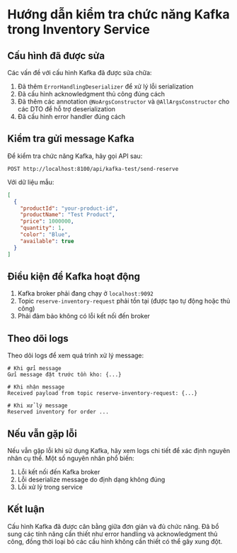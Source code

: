 # Hướng dẫn kiểm tra chức năng Kafka trong Inventory Service

## Cấu hình đã được sửa

Các vấn đề với cấu hình Kafka đã được sửa chữa:

1. Đã thêm `ErrorHandlingDeserializer` để xử lý lỗi serialization
2. Đã cấu hình acknowledgment thủ công đúng cách
3. Đã thêm các annotation `@NoArgsConstructor` và `@AllArgsConstructor` cho các DTO để hỗ trợ deserialization
4. Đã cấu hình error handler đúng cách

## Kiểm tra gửi message Kafka

Để kiểm tra chức năng Kafka, hãy gọi API sau:

```
POST http://localhost:8100/api/kafka-test/send-reserve
```

Với dữ liệu mẫu:

```json
[
  {
    "productId": "your-product-id",
    "productName": "Test Product",
    "price": 1000000,
    "quantity": 1,
    "color": "Blue",
    "available": true
  }
]
```

## Điều kiện để Kafka hoạt động

1. Kafka broker phải đang chạy ở `localhost:9092`
2. Topic `reserve-inventory-request` phải tồn tại (được tạo tự động hoặc thủ công)
3. Phải đảm bảo không có lỗi kết nối đến broker

## Theo dõi logs

Theo dõi logs để xem quá trình xử lý message:

```
# Khi gửi message
Gửi message đặt trước tồn kho: {...}

# Khi nhận message
Received payload from topic reserve-inventory-request: {...}

# Khi xử lý message
Reserved inventory for order ...
```

## Nếu vẫn gặp lỗi

Nếu vẫn gặp lỗi khi sử dụng Kafka, hãy xem logs chi tiết để xác định nguyên nhân cụ thể. Một số nguyên nhân phổ biến:

1. Lỗi kết nối đến Kafka broker
2. Lỗi deserialize message do định dạng không đúng
3. Lỗi xử lý trong service

## Kết luận

Cấu hình Kafka đã được cân bằng giữa đơn giản và đủ chức năng. Đã bổ sung các tính năng cần thiết như error handling và acknowledgment thủ công, đồng thời loại bỏ các cấu hình không cần thiết có thể gây xung đột. 